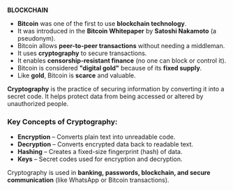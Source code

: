 
**BLOCKCHAIN**


- **Bitcoin** was one of the first to use **blockchain technology**.  
- It was introduced in the **Bitcoin Whitepaper** by **Satoshi Nakamoto** (a pseudonym).  
- Bitcoin allows **peer-to-peer transactions** without needing a middleman.  
- It uses **cryptography** to secure transactions.  
- It enables **censorship-resistant finance** (no one can block or control it).  
- Bitcoin is considered **"digital gold"** because of its **fixed supply**.  
- Like **gold**, Bitcoin is **scarce** and valuable.



**Cryptography** is the practice of securing information by converting it into a secret code. It helps protect data from being accessed or altered by unauthorized people.  

### **Key Concepts of Cryptography:**  
- **Encryption** – Converts plain text into unreadable code.  
- **Decryption** – Converts encrypted data back to readable text.  
- **Hashing** – Creates a fixed-size fingerprint (hash) of data.  
- **Keys** – Secret codes used for encryption and decryption.  

Cryptography is used in **banking, passwords, blockchain, and secure communication** (like WhatsApp or Bitcoin transactions).
